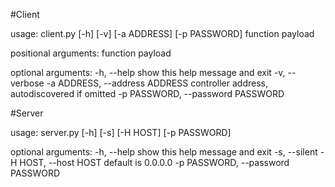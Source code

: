 #Client

   usage: client.py [-h] [-v] [-a ADDRESS] [-p PASSWORD] function payload

   positional arguments:
     function
     payload

   optional arguments:
     -h, --help            show this help message and exit
     -v, --verbose
     -a ADDRESS, --address ADDRESS
                           controller address, autodiscovered if omitted
     -p PASSWORD, --password PASSWORD

#Server

   usage: server.py [-h] [-s] [-H HOST] [-p PASSWORD]

   optional arguments:
     -h, --help            show this help message and exit
     -s, --silent
     -H HOST, --host HOST  default is 0.0.0.0
     -p PASSWORD, --password PASSWORD
